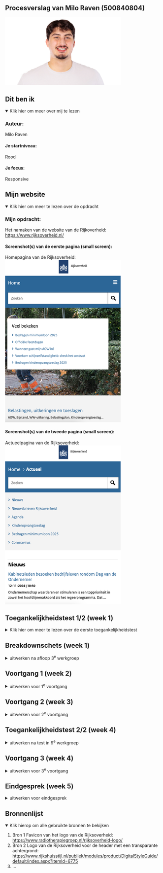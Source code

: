 ## Procesverslag van Milo Raven (500840804)

<img src="readme-images/foto-van-milo.png" width="375px" alt="Foto van Milo Ravenß">

## Dit ben ik

<details open>
  <summary>Klik hier om meer over mij te lezen</summary>

  ### Auteur:
  Milo Raven

  #### Je startniveau:
  Rood

  #### Je focus:
  Responsive
 
</details>

## Mijn website

<details open>
  <summary>Klik hier om meer te lezen over de opdracht</summary>

  ### Mijn opdracht:
  Het namaken van de website van de Rijkoverheid:
  https://www.rijksoverheid.nl/
  #### Screenshot(s) van de eerste pagina (small screen): 
  Homepagina van de Rijksoverheid:
  <img src="readme-images/screenshot-van-homepagina.png" width="375px" alt="Homepagina van de Rijksoverheid">

  #### Screenshot(s) van de tweede pagina (small screen):
  Actueelpagina van de Rijksoverheid:
  <img src="readme-images/screenshot-van-actueelpagina.png" width="375px" alt="Actueelpagina van de Rijksoverheid">
 
</details>

## Toegankelijkheidstest 1/2 (week 1)

<details>
  <summary>Klik hier om meer te lezen over de eerste toegankelijkheidstest</summary>

 # Toegankelijkheidstest van Rijksoverheid.nl

## Inleiding
Ik heb een toegankelijkheidstest uitgevoerd op de website Rijksoverheid.nl. Het doel van de test was om te beoordelen hoe goed de website werkt voor verschillende doelgroepen, zoals mensen die afhankelijk zijn van een screenreader, mensen met kleurenblindheid, en gebruikers die specifieke visuele en bewegingsinstellingen nodig hebben. Daarnaast heb ik de website vergeleken met Tiptopwasenstrijkservice.nl om een breder perspectief te krijgen op toegankelijkheid. In deze README staan mijn bevindingen en aanbevelingen.

## Bevindingen van de voiceovertest
Ik heb getest hoe een screenreader de website voorleest. Hierbij keek ik naar de structuur, navigatie en labels van interactieve elementen.
---
De koppenstructuur van de website is duidelijk en logisch. De belangrijkste onderdelen, zoals "Veel bekeken" en het menu, worden correct aangekondigd door de screenreader. Door het gebruik van ARIA-landmarks, zoals `role="main"` en `role="navigation"`, kan ik eenvoudig naar verschillende secties springen, zoals de navigatiebalk en de hoofdinhoud.
---
De knoppen en links hebben duidelijke en beschrijvende labels, bijvoorbeeld "Bedragen kinderopvangtoeslag 2025", waardoor ik direct begrijp wat ik kan verwachten. Ook de zoekbalk en andere formulieren werken goed, omdat deze correct gelabeld zijn.
---
De website scoort hoog op toegankelijkheid voor screenreaders. Dankzij de ARIA-landmarks en goede structuur kan ik de site eenvoudig gebruiken. Een kleine verbetering zou zijn om foutmeldingen in formulieren iets gedetailleerder te maken, zodat gebruikers meteen weten wat 

## WCAG checklist
Ik heb de WCAG-checklist twee keer ingevuld: één keer voor Rijksoverheid.nl en één keer voor Tiptopwasenstrijkservice.nl. Dit gaf me een goed beeld van hoe deze websites presteren op het gebied van toegankelijkheid.
---
Rijksoverheid.nl voldoet aan bijna alle richtlijnen in de checklist. De website heeft een sterke structuur, goed contrast en beschrijvende labels. Daarentegen scoorde Tiptopwasenstrijkservice.nl op veel punten slecht. De website mist een logische koppenstructuur, heeft slecht contrast en gebruikt geen correcte HTML-elementen. Dit benadrukt hoe belangrijk het is om toegankelijkheid vanaf het begin in het ontwerpproces mee te nemen.

## Kleurenblindtest
Ik heb getest hoe de website eruitziet voor mensen met Protanopia (roodblindheid), Deuteranopia (groenblindheid), Tritanopia (blauwblindheid) en Achromatopsia (volledige kleurenblindheid).
---
Bij Protanopia en Deuteranopia zijn rode en groene tinten moeilijk te onderscheiden. Het blauwe menu blijft duidelijk zichtbaar, maar als ik bijvoorbeeld een rode accentkleur zou gebruiken, is die niet te zien. Bij Tritanopia verdwijnen blauwe tinten, wat het menu minder opvallend maakt. Bij Achromatopsia is alles grijs, en zonder extra visuele cues, zoals onderstreping of iconen, zijn links moeilijk te herkennen.
---
De website werkt redelijk goed voor kleurenblinde gebruikers, maar kan verbeteren door meer visuele elementen toe te voegen, zoals iconen naast kleur of onderstreping bij links.

## Dark/lighttest, increase contrast en reduce motion test
Ik heb gekeken hoe de website reageert op instellingen zoals donkere modus, verhoogd contrast en het verminderen van bewegingseffecten.
---
De website reageert niet op deze instellingen. Wanneer ik de donkere modus inschakel, verandert er niets aan de kleuren. Ook bij verhoogd contrast gebeurt er niets. Bij reduce motion blijven animaties of bewegingen hetzelfde.
---
Hier is veel ruimte voor verbetering. Door de website aan te passen aan deze gebruikersvoorkeuren kan de ervaring voor visueel beperkte gebruikers en mensen met gevoeligheid voor beweging flink verbeteren.

## Conclusie en ontwerpadvies
Ik vind dat Rijksoverheid.nl een goede basis heeft voor toegankelijkheid, vooral bij het gebruik van screenreaders en de algemene structuur. Toch zijn er verbeterpunten, vooral op het gebied van kleur en gebruikersvoorkeuren.
---
1. **Kleurgebruik:** Voeg meer visuele elementen toe, zoals onderstreping bij links en iconen naast kleurgecodeerde knoppen.
2. **Dark mode:** Implementeer een donkere modus voor visueel comfort in omgevingen met weinig licht.
3. **Contrast:** Zorg dat de website reageert op verhoogde contrastinstellingen om de leesbaarheid te verbeteren.
4. **Reduce motion:** Voeg ondersteuning toe om animaties te minimaliseren of uit te schakelen voor mensen die gevoelig zijn voor beweging.
5. **Formulieren:** Maak foutmeldingen gedetailleerder en geef duidelijke instructies, zoals "Gebruik alleen cijfers bij het invullen van dit veld."
Door deze verbeteringen kan de website niet alleen voldoen aan de richtlijnen, maar ook een inclusieve ervaring bieden aan een breder publiek.


</details>

## Breakdownschets (week 1)

<details>
  <summary>uitwerken na afloop 3<sup>e</sup> werkgroep</summary>

  ### de hele pagina: 
  <img src="readme-images/dummy-plaatje.jpg" width="375px" alt="breakdown van de hele pagina">

  ### dynamisch deel (bijv menu): 
  <img src="readme-images/dummy-plaatje.jpg" width="375px" alt="breakdown van een dynamisch deel">

  ### wellicht nog een dynamisch deel (bijv filter): 
  <img src="readme-images/dummy-plaatje.jpg" width="375px" alt="breakdown van nog een dynamisch deel">

</details>

## Voortgang 1 (week 2)

<details>
  <summary>uitwerken voor 1<sup>e</sup> voortgang</summary>

  ### Stand van zaken
  hier dit ging goed & dit was lastig (neem ook screenshots op van delen van je website en code)


  ### Agenda voor meeting
  samen met je groepje opstellen

  | student 1      | student 2          | student 3    | student 4        |
  | ---            | ---                | ---          | ---              |
  | dit bespreken  | en dit             | en ik dit    | en dan ik dat    |
  | en dat ook nog | dit als er tijd is | nog een punt | dit wil ik zeker |
  | ...            | ...                | ...          | ...              |


  ### Verslag van meeting
  hier na afloop snel de uitkomsten van de meeting vastleggen

  - punt 1
  - punt 2
  - nog een punt
  - ...

</details>





## Voortgang 2 (week 3)

<details>
  <summary>uitwerken voor 2<sup>e</sup> voortgang</summary>

  ### Stand van zaken
  hier dit ging goed & dit was lastig (neem ook screenshots op van delen van je website en code)


  ### Agenda voor meeting
  samen met je groepje opstellen

  | student 1      | student 2          | student 3    | student 4        |
  | ---            | ---                | ---          | ---              |
  | dit bespreken  | en dit             | en ik dit    | en dan ik dat    |
  | en dat ook nog | dit als er tijd is | nog een punt | dit wil ik zeker |
  | ...            | ...                | ...          | ...              |


  ### Verslag van meeting
  hier na afloop snel de uitkomsten van de meeting vastleggen

  - punt 1
  - punt 2
  - nog een punt
- ...

</details>





## Toegankelijkheidstest 2/2 (week 4)

<details>
  <summary>uitwerken na test in 9<sup>e</sup> werkgroep</summary>

  ### Bevindingen
  Lijst met je bevindingen die in de test naar voren kwamen (geef ook aan wat er verbeterd is):

</details>





## Voortgang 3 (week 4)

<details>
  <summary>uitwerken voor 3<sup>e</sup> voortgang</summary>

  ### Stand van zaken
  hier dit ging goed & dit was lastig (neem ook screenshots op van delen van je website en code)


  ### Agenda voor meeting
  samen met je groepje opstellen

  | student 1      | student 2          | student 3    | student 4        |
  | ---            | ---                | ---          | ---              |
  | dit bespreken  | en dit             | en ik dit    | en dan ik dat    |
  | en dat ook nog | dit als er tijd is | nog een punt | dit wil ik zeker |
  | ...            | ...                | ...          | ...              |


  ### Verslag van meeting
  hier na afloop snel de uitkomsten van de meeting vastleggen

  - punt 1
  - punt 2
  - nog een punt
  - ...

</details>





## Eindgesprek (week 5)

<details>
  <summary>uitwerken voor eindgesprek</summary>

  ### Je uitkomst - karakteristiek screenshots:
  <img src="readme-images/dummy-plaatje.jpg" width="375px" alt="uitomst opdracht 1">


  ### Dit ging goed/Heb ik geleerd: 
  Korte omschrijving met plaatjes

  <img src="readme-images/dummy-plaatje.jpg" width="375px" alt="top">


  ### Dit was lastig/Is niet gelukt:
  Korte omschrijving met plaatjes

  <img src="readme-images/dummy-plaatje.jpg" width="375px" alt="bummer">
</details>





## Bronnenlijst

<details open>
  <summary>Klik hierop om alle gebruikte bronnen te bekijken</summary>

  1. Bron 1
  Favicon van het logo van de Rijksoverheid:
  https://www.radiotherapiegroep.nl/rijksoverheid-logo/
  2. Bron 2
  Logo van de Rijksoverheid voor de header met een transparante achtergrond:
  https://www.rijkshuisstijl.nl/publiek/modules/product/DigitalStyleGuide/default/index.aspx?ItemId=6775
  3. ...

</details>